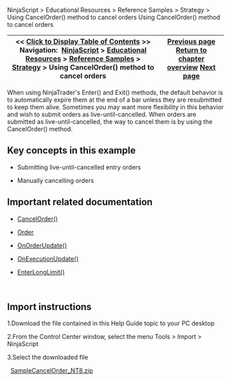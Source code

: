 ﻿
NinjaScript > Educational Resources > Reference Samples > Strategy > Using CancelOrder() method to cancel orders
Using CancelOrder() method to cancel orders

| << [Click to Display Table of Contents](using_cancelorder_method_to_ca.md) >> **Navigation:**     [NinjaScript](ninjascript.md) > [Educational Resources](educational_resources.md) > [Reference Samples](reference_samples.md) > [Strategy](strategy2.md) > Using CancelOrder() method to cancel orders | [Previous page](using_a_time_filter_to_limit_t.md) [Return to chapter overview](strategy2.md) [Next page](using_multiple_entry_exit_sign.md) |
| --- | --- |

When using NinjaTrader's Enter() and Exit() methods, the default behavior is to automatically expire them at the end of a bar unless they are resubmitted to keep them alive. Sometimes you may want more flexibility in this behavior and wish to submit orders as live-until-cancelled. When orders are submitted as live-until-cancelled, the way to cancel them is by using the CancelOrder() method.
 
## Key concepts in this example
- Submitting live-until-cancelled entry orders

- Manually cancelling orders

## 
## Important related documentation
- [CancelOrder()](cancel.md)

- [Order](order.md)

- [OnOrderUpdate()](onorderupdate.md)

- [OnExecutionUpdate()](onexecutionupdate.md)

- [EnterLongLimit()](enterlonglimit.md)

 
## Import instructions
1.Download the file contained in this Help Guide topic to your PC desktop

2.From the Control Center window, select the menu Tools > Import > NinjaScript

3.Select the downloaded file

 
[SampleCancelOrder_NT8.zip](https://ninjatrader.com/support/helpGuides/nt8/samples/SampleCancelOrder_NT8.zip)
